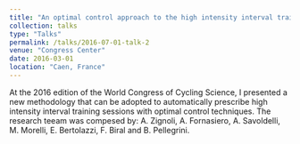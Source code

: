 ```yaml
---
title: "An optimal control approach to the high intensity interval training design"
collection: talks
type: "Talks"
permalink: /talks/2016-07-01-talk-2
venue: "Congress Center"
date: 2016-03-01
location: "Caen, France"
---
```


At the 2016 edition of the World Congress of Cycling Science, I presented a new methodology that can be adopted to automatically prescribe high intensity interval training sessions with optimal control techniques. The research teeam was compesed by: A. Zignoli, A. Fornasiero, A. Savoldelli, M. Morelli, E. Bertolazzi, F. Biral and B. Pellegrini.
